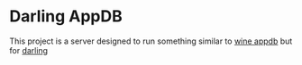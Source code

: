# Darling AppDB
This project is a server designed to run something similar to [wine appdb][1] but for [darling][2]

[1]: https://appdb.winehq.org 
[2]: https://darlinghq.org 
